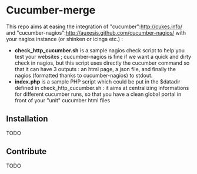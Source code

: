 Cucumber-merge
==============

This repo aims at easing the integration of "cucumber":http://cukes.info/ and "cucumber-nagios":http://auxesis.github.com/cucumber-nagios/ with your nagios instance (or shinken or icinga etc.) :

* **check_http_cucumber.sh** is a sample nagios check script to help you test your websites ; cucumber-nagios is fine if we want a quick and dirty check in nagios, but this script uses directly the cucumber command so that it can have 3 outputs : an html page, a json file, and finally the nagios (formatted thanks to cucumber-nagios) to stdout.
* **index.php** is a sample PHP script which could be put in the $datadir defined in check_http_cucumber.sh : it aims at centralizing informations for different cucumber runs, so that you have a clean global portal in front of your "unit" cucumber html files

Installation
------------

TODO

Contribute
----------

TODO
